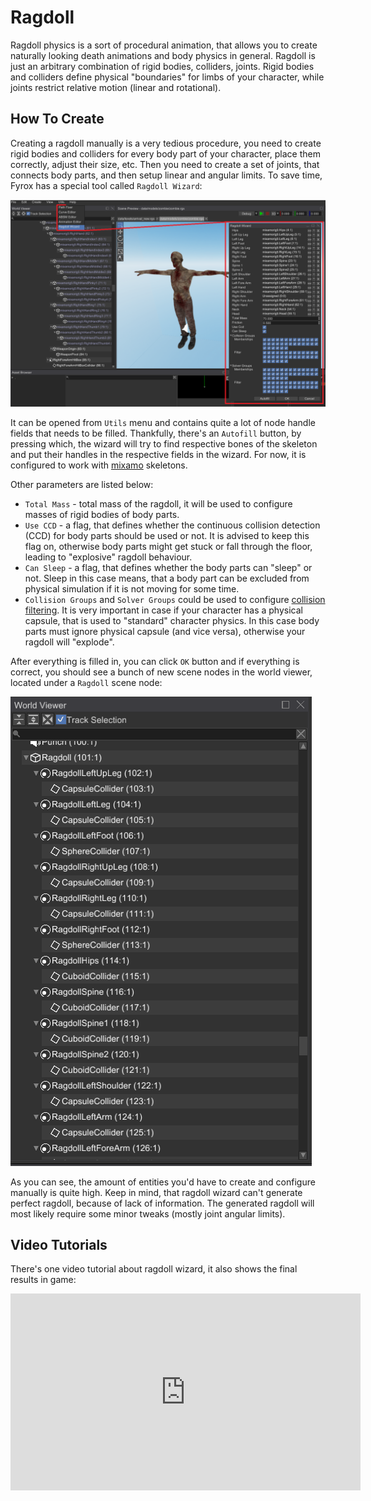 # Ragdoll

Ragdoll physics is a sort of procedural animation, that allows you to create naturally looking death animations and 
body physics in general. Ragdoll is just an arbitrary combination of rigid bodies, colliders, joints. Rigid bodies and 
colliders define physical "boundaries" for limbs of your character, while joints restrict relative motion (linear and 
rotational).

## How To Create

Creating a ragdoll manually is a very tedious procedure, you need to create rigid bodies and colliders for every body 
part of your character, place them correctly, adjust their size, etc. Then you need to create a set of joints, that 
connects body parts, and then setup linear and angular limits. To save time, Fyrox has a special tool called 
`Ragdoll Wizard`:

![ragdoll wizard](ragdoll.png)

It can be opened from `Utils` menu and contains quite a lot of node handle fields that needs to be filled. Thankfully, 
there's an `Autofill` button, by pressing which, the wizard will try to find respective bones of the skeleton and put their
handles in the respective fields in the wizard. For now, it is configured to work with [mixamo](https://mixamo.com) 
skeletons.

Other parameters are listed below:

- `Total Mass` - total mass of the ragdoll, it will be used to configure masses of rigid bodies of body parts. 
- `Use CCD` - a flag, that defines whether the continuous collision detection (CCD) for body parts should be used or not.
It is advised to keep this flag on, otherwise body parts might get stuck or fall through the floor, leading to "explosive"
ragdoll behaviour.
- `Can Sleep` - a flag, that defines whether the body parts can "sleep" or not. Sleep in this case means, that a body
part can be excluded from physical simulation if it is not moving for some time.
- `Collision Groups` and `Solver Groups` could be used to configure [collision filtering](collider.md#collision-filtering).
It is very important in case if your character has a physical capsule, that is used to "standard" character physics. In
this case body parts must ignore physical capsule (and vice versa), otherwise your ragdoll will "explode".

After everything is filled in, you can click `OK` button and if everything is correct, you should see a bunch of new 
scene nodes in the world viewer, located under a `Ragdoll` scene node:

![ragdoll result](ragdoll2.png)

As you can see, the amount of entities you'd have to create and configure manually is quite high. Keep in mind, that 
ragdoll wizard can't generate perfect ragdoll, because of lack of information. The generated ragdoll will most likely
require some minor tweaks (mostly joint angular limits).

## Video Tutorials

There's one video tutorial about ragdoll wizard, it also shows the final results in game:

<iframe width="560" height="315" src="https://youtube.com/embed/TxSlqGhCxYc" title="YouTube video player" frameborder="0" 
allow="accelerometer; autoplay; clipboard-write; encrypted-media; gyroscope; picture-in-picture" allowfullscreen></iframe>
